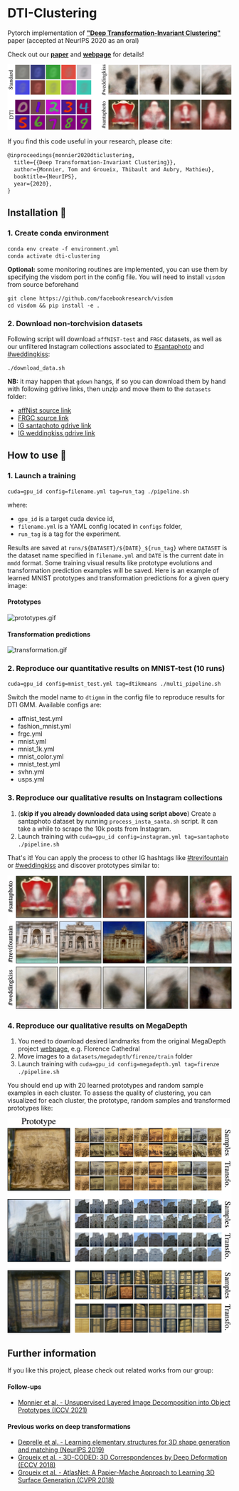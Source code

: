 # DTI-Clustering

Pytorch implementation of [**"Deep Transformation-Invariant 
Clustering"**](https://arxiv.org/abs/2006.11132) paper (accepted at NeurIPS 2020 as an oral)

Check out our [**paper**](https://proceedings.neurips.cc/paper/2020/file/5a5eab21ca2a8fef4af5e35709ecca15-Paper.pdf) and 
[**webpage**](http://imagine.enpc.fr/~monniert/DTIClustering) for details!

![teaser.jpg](./media/teaser.jpg)

If you find this code useful in your research, please cite:

```
@inproceedings{monnier2020dticlustering,
  title={{Deep Transformation-Invariant Clustering}},
  author={Monnier, Tom and Groueix, Thibault and Aubry, Mathieu},
  booktitle={NeurIPS},
  year={2020},
}
```

## Installation :construction_worker:

### 1. Create conda environment

```
conda env create -f environment.yml
conda activate dti-clustering
```

**Optional:** some monitoring routines are implemented, you can use them by specifying the 
visdom port in the config file. You will need to install `visdom` from source beforehand

```
git clone https://github.com/facebookresearch/visdom
cd visdom && pip install -e .
```

### 2. Download non-torchvision datasets

Following script will download `affNIST-test` and `FRGC` datasets, as well as our unfiltered 
Instagram collections associated to 
[#santaphoto](https://www.instagram.com/explore/tags/santaphoto/) and 
[#weddingkiss](https://www.instagram.com/explore/tags/weddingkiss/):

```
./download_data.sh
```

**NB:** it may happen that `gdown` hangs, if so you can download them by hand with following 
gdrive links, then unzip and move them to the `datasets` folder:

- [affNist source
  link](https://www.cs.toronto.edu/~tijmen/affNIST/32x/transformed/test.mat.zip)
- [FRGC source
  link](https://github.com/XifengGuo/JULE-Torch/blob/master/datasets/FRGC/data4torch.h5)
- [IG santaphoto gdrive 
  link](https://drive.google.com/file/d/1tv5-\_Iz-LD6-FqFxF67py9ot97BOZbUc/view?usp=sharing)
- [IG weddingkiss gdrive 
  link](https://drive.google.com/file/d/1OCLvojYDomLnI6zP6QghgIkZ8PWwmqCD/view?usp=sharing)


## How to use :rocket:

### 1. Launch a training

```
cuda=gpu_id config=filename.yml tag=run_tag ./pipeline.sh
```

where:
- `gpu_id` is a target cuda device id,
- `filename.yml` is a YAML config located in `configs` folder,
- `run_tag` is a tag for the experiment.

Results are saved at `runs/${DATASET}/${DATE}_${run_tag}` where `DATASET` is the dataset name 
specified in `filename.yml` and `DATE` is the current date in `mmdd` format. Some training 
visual results like prototype evolutions and transformation prediction examples will be 
saved. Here is an example of learned MNIST prototypes and transformation predictions for a 
given query image:

#### Prototypes

![prototypes.gif](./media/prototypes.gif)

#### Transformation predictions

![transformation.gif](./media/transformation.gif)

### 2. Reproduce our quantitative results on MNIST-test (10 runs)

```
cuda=gpu_id config=mnist_test.yml tag=dtikmeans ./multi_pipeline.sh
```

Switch the model name to `dtigmm` in the config file to reproduce results for DTI GMM. 
Available configs are:

- affnist_test.yml
- fashion_mnist.yml
- frgc.yml
- mnist.yml
- mnist_1k.yml
- mnist_color.yml
- mnist_test.yml
- svhn.yml
- usps.yml

### 3. Reproduce our qualitative results on Instagram collections

1. (**skip if you already downloaded data using script above**) Create a santaphoto dataset 
   by running `process_insta_santa.sh` script. It can take a while to scrape the 10k posts 
   from Instagram.
2. Launch training with `cuda=gpu_id config=instagram.yml tag=santaphoto ./pipeline.sh`

That's it! You can apply the process to other IG hashtags like 
[#trevifountain](https://www.instagram.com/explore/tags/trevifountain/) or
[#weddingkiss](https://www.instagram.com/explore/tags/weddingkiss/) and discover 
prototypes similar to:

![instagram.jpg](./media/instagram.jpg)

### 4. Reproduce our qualitative results on MegaDepth

1. You need to download desired landmarks from the original MegaDepth project 
   [webpage](https://www.cs.cornell.edu/projects/megadepth/), e.g. Florence 
   Cathedral
2. Move images to a `datasets/megadepth/firenze/train` folder
3. Launch training with `cuda=gpu_id config=megadepth.yml tag=firenze ./pipeline.sh`

You should end up with 20 learned prototypes and random sample examples in each cluster. To 
assess the quality of clustering, you can visualized for each cluster, the prototype, random 
samples and transformed prototypes like:

![firenze.jpg](./media/firenze.jpg)

## Further information

If you like this project, please check out related works from our group:

#### Follow-ups

- [Monnier et al. - Unsupervised Layered Image Decomposition into Object Prototypes (ICCV 
  2021)](https://arxiv.org/abs/2104.14575)

#### Previous works on deep transformations

- [Deprelle et al. - Learning elementary structures for 3D shape generation and matching 
  (NeurIPS 2019)](https://arxiv.org/abs/1908.04725)
- [Groueix et al. - 3D-CODED: 3D Correspondences by Deep Deformation (ECCV
  2018)](https://arxiv.org/abs/1806.05228)
- [Groueix et al. - AtlasNet: A Papier-Mache Approach to Learning 3D Surface Generation (CVPR 
  2018)](https://arxiv.org/abs/1802.05384)
